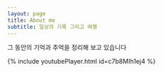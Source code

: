 ```yaml
---
layout: page
title: About me
subtitle: 일상의 기록 그리고 여행
---
```


그 동안의 기억과 추억을 정리해 보고 있습니다

{% include youtubePlayer.html id=c7b8MIh1ej4 %}
